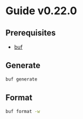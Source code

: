 # Guide v0.22.0

## Prerequisites

- [buf](https://docs.buf.build/installation)

## Generate

```sh
buf generate
```

## Format

```sh
buf format -w
```
